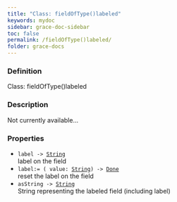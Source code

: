 ```yaml
---
title: "Class: fieldOfType()labeled"
keywords: mydoc
sidebar: grace-doc-sidebar
toc: false
permalink: /fieldOfType()labeled/
folder: grace-docs
---
```


### Definition
Class: fieldOfType()labeled  

### Description
Not currently available...  

### Properties
  
- `label -> `[`String`]({{site.baseurl}}/404)  
label on the field
- `label:= ( value: `[`String`]({{site.baseurl}}/404)`) -> `[`Done`]({{site.baseurl}}/404)  
reset the label on the field
- `asString -> `[`String`]({{site.baseurl}}/404)  
String representing the labeled field (including label)
